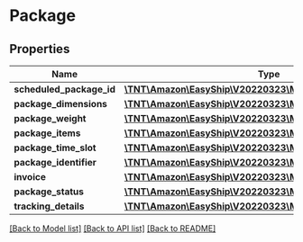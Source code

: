 # Package

## Properties
Name | Type | Description | Notes
------------ | ------------- | ------------- | -------------
**scheduled_package_id** | [**\TNT\Amazon\EasyShip\V20220323\Model\ScheduledPackageId**](ScheduledPackageId.md) |  | 
**package_dimensions** | [**\TNT\Amazon\EasyShip\V20220323\Model\Dimensions**](Dimensions.md) |  | 
**package_weight** | [**\TNT\Amazon\EasyShip\V20220323\Model\Weight**](Weight.md) |  | 
**package_items** | [**\TNT\Amazon\EasyShip\V20220323\Model\Items**](Items.md) |  | [optional] 
**package_time_slot** | [**\TNT\Amazon\EasyShip\V20220323\Model\TimeSlot**](TimeSlot.md) |  | 
**package_identifier** | [**\TNT\Amazon\EasyShip\V20220323\Model\PackageIdentifier**](PackageIdentifier.md) |  | [optional] 
**invoice** | [**\TNT\Amazon\EasyShip\V20220323\Model\InvoiceData**](InvoiceData.md) |  | [optional] 
**package_status** | [**\TNT\Amazon\EasyShip\V20220323\Model\PackageStatus**](PackageStatus.md) |  | [optional] 
**tracking_details** | [**\TNT\Amazon\EasyShip\V20220323\Model\TrackingDetails**](TrackingDetails.md) |  | [optional] 

[[Back to Model list]](../README.md#documentation-for-models) [[Back to API list]](../README.md#documentation-for-api-endpoints) [[Back to README]](../README.md)


